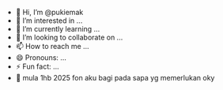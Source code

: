 - 👋 Hi, I’m @pukiemak
- 👀 I’m interested in ...
- 🌱 I’m currently learning ...
- 💞️ I’m looking to collaborate on ...
- 📫 How to reach me ...
- 😄 Pronouns: ...
- ⚡ Fun fact: ...
- 🖕 mula 1hb 2025 fon aku bagi pada sapa yg memerlukan oky
<!---
pukiemak/pukiemak is a ✨ special ✨ repository because its `README.md` (this file) appears on your GitHub profile.
You can click the Preview link to take a look at your changes.
--->
